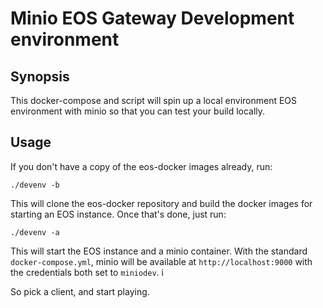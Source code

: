 # Minio EOS Gateway Development environment

## Synopsis

This docker-compose and script will spin up a local environment EOS environment with minio so that you can test your build locally.

## Usage

If you don't have a copy of the eos-docker images already, run:
```
./devenv -b
```

This will clone the eos-docker repository and build the docker images for starting an EOS instance. Once that's done, just run:
```
./devenv -a
```

This will start the EOS instance and a minio container. With the standard `docker-compose.yml`, minio will be available at `http://localhost:9000` with the credentials both set to `miniodev`. i

So pick a client, and start playing.
